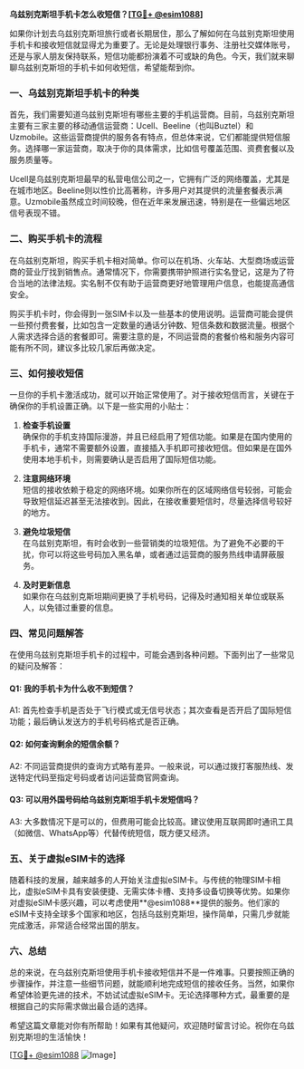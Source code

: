 **乌兹别克斯坦手机卡怎么收短信？[[TG💪+ @esim1088](https://t.me/s/esim1088)]**

如果你计划去乌兹别克斯坦旅行或者长期居住，那么了解如何在乌兹别克斯坦使用手机卡和接收短信就显得尤为重要了。无论是处理银行事务、注册社交媒体账号，还是与家人朋友保持联系，短信功能都扮演着不可或缺的角色。今天，我们就来聊聊乌兹别克斯坦的手机卡如何收短信，希望能帮到你。

### 一、乌兹别克斯坦手机卡的种类

首先，我们需要知道乌兹别克斯坦有哪些主要的手机运营商。目前，乌兹别克斯坦主要有三家主要的移动通信运营商：Ucell、Beeline（也叫Buztel）和Uzmobile。这些运营商提供的服务各有特点，但总体来说，它们都能提供短信服务。选择哪一家运营商，取决于你的具体需求，比如信号覆盖范围、资费套餐以及服务质量等。

Ucell是乌兹别克斯坦最早的私营电信公司之一，它拥有广泛的网络覆盖，尤其是在城市地区。Beeline则以性价比高著称，许多用户对其提供的流量套餐表示满意。Uzmobile虽然成立时间较晚，但在近年来发展迅速，特别是在一些偏远地区信号表现不错。

### 二、购买手机卡的流程

在乌兹别克斯坦，购买手机卡相对简单。你可以在机场、火车站、大型商场或运营商的营业厅找到销售点。通常情况下，你需要携带护照进行实名登记，这是为了符合当地的法律法规。实名制不仅有助于运营商更好地管理用户信息，也能提高通信安全。

购买手机卡时，你会得到一张SIM卡以及一些基本的使用说明。运营商可能会提供一些预付费套餐，比如包含一定数量的通话分钟数、短信条数和数据流量。根据个人需求选择合适的套餐即可。需要注意的是，不同运营商的套餐价格和服务内容可能有所不同，建议多比较几家后再做决定。

### 三、如何接收短信

一旦你的手机卡激活成功，就可以开始正常使用了。对于接收短信而言，关键在于确保你的手机设置正确。以下是一些实用的小贴士：

1. **检查手机设置**  
   确保你的手机支持国际漫游，并且已经启用了短信功能。如果是在国内使用的手机卡，通常不需要额外设置，直接插入手机即可接收短信。但如果是在国外使用本地手机卡，则需要确认是否启用了国际短信功能。

2. **注意网络环境**  
   短信的接收依赖于稳定的网络环境。如果你所在的区域网络信号较弱，可能会导致短信延迟甚至无法接收到。因此，在接收重要短信时，尽量选择信号较好的地方。

3. **避免垃圾短信**  
   在乌兹别克斯坦，有时会收到一些营销类的垃圾短信。为了避免不必要的干扰，你可以将这些号码加入黑名单，或者通过运营商的服务热线申请屏蔽服务。

4. **及时更新信息**  
   如果你在乌兹别克斯坦期间更换了手机号码，记得及时通知相关单位或联系人，以免错过重要的信息。

### 四、常见问题解答

在使用乌兹别克斯坦手机卡的过程中，可能会遇到各种问题。下面列出了一些常见的疑问及解答：

#### Q1: 我的手机卡为什么收不到短信？
A1: 首先检查手机是否处于飞行模式或无信号状态；其次查看是否开启了国际短信功能；最后确认发送方的手机号码格式是否正确。

#### Q2: 如何查询剩余的短信余额？
A2: 不同运营商提供的查询方式略有差异。一般来说，可以通过拨打客服热线、发送特定代码至指定号码或者访问运营商官网查询。

#### Q3: 可以用外国号码给乌兹别克斯坦手机卡发短信吗？
A3: 大多数情况下是可以的，但费用可能会比较高。建议使用互联网即时通讯工具（如微信、WhatsApp等）代替传统短信，既方便又经济。

### 五、关于虚拟eSIM卡的选择

随着科技的发展，越来越多的人开始关注虚拟eSIM卡。与传统的物理SIM卡相比，虚拟eSIM卡具有安装便捷、无需实体卡槽、支持多设备切换等优势。如果你对虚拟eSIM卡感兴趣，可以考虑使用**@esim1088**提供的服务。他们家的eSIM卡支持全球多个国家和地区，包括乌兹别克斯坦，操作简单，只需几步就能完成激活，非常适合经常出国的朋友。

### 六、总结

总的来说，在乌兹别克斯坦使用手机卡接收短信并不是一件难事。只要按照正确的步骤操作，并注意一些细节问题，就能顺利地完成短信的接收任务。当然，如果你希望体验更先进的技术，不妨试试虚拟eSIM卡。无论选择哪种方式，最重要的是根据自己的实际需求做出最合适的选择。

希望这篇文章能对你有所帮助！如果有其他疑问，欢迎随时留言讨论。祝你在乌兹别克斯坦的生活愉快！

[[TG💪+ @esim1088](https://t.me/s/esim1088) ![Image](https://i.postimg.cc/4NQfJmqS/Snipaste-2025-05-13-00-14-12.png)]